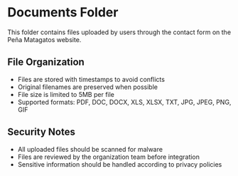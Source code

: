 # Documents Folder

This folder contains files uploaded by users through the contact form on the Peña Matagatos website.

## File Organization
- Files are stored with timestamps to avoid conflicts
- Original filenames are preserved when possible
- File size is limited to 5MB per file
- Supported formats: PDF, DOC, DOCX, XLS, XLSX, TXT, JPG, JPEG, PNG, GIF

## Security Notes
- All uploaded files should be scanned for malware
- Files are reviewed by the organization team before integration
- Sensitive information should be handled according to privacy policies